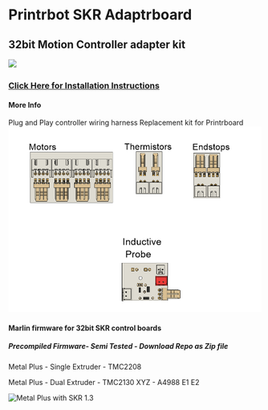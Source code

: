 # Printrbot SKR Adaptrboard 
## 32bit Motion Controller adapter kit

<a href="https://github.com/MachX428/Adaptrboard/wiki/Overview"><img src="https://raw.githubusercontent.com/wiki/MachX428/Adaptrboard/images/adaptrboard_float.png" width="500"></a> 

### [Click Here for Installation Instructions](https://github.com/MachX428/Adaptrboard/wiki/Overview)


#### More Info

Plug and Play controller wiring harness 
	 Replacement kit for Printrboard
	 ![Adaptrboard](/images/PCBs.png)
	 


#### Marlin firmware for 32bit SKR control boards

##### Precompiled Firmware- Semi Tested - Download Repo as Zip file
  Metal Plus - Single Extruder - TMC2208
  
  Metal Plus - Dual Extruder - TMC2130 XYZ - A4988 E1 E2

![Metal Plus with SKR 1.3](/images/metal_plus_SKR13.png)



